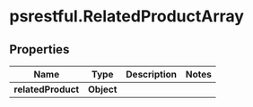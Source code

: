 # psrestful.RelatedProductArray

## Properties
Name | Type | Description | Notes
------------ | ------------- | ------------- | -------------
**relatedProduct** | **Object** |  | 
